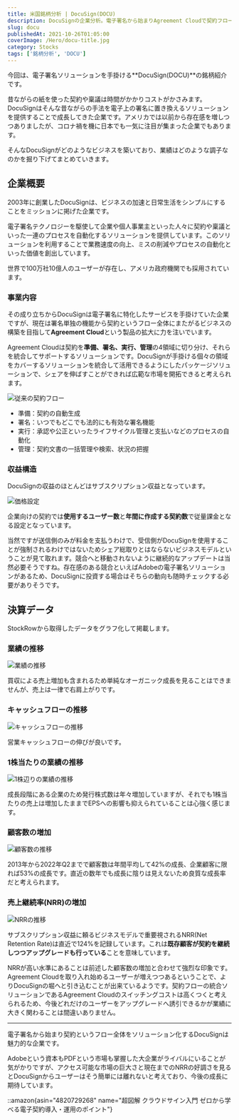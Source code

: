 ```yaml
---
title: 米国銘柄分析 | DocuSign(DOCU)
description: DocuSignの企業分析。電子署名から始まりAgreement Cloudで契約フロー全体のデジタル化を推進。高いNRRや顧客数の継続成長でサブスクリプションモデルの強さを示すが、Adobe等の競合他社との競争が激化する電子署名ソリューション企業の投資分析。
slug: docu
publishedAt: 2021-10-26T01:05:00
coverImage: /Hero/docu-title.jpg
category: Stocks
tags: ['銘柄分析', 'DOCU']
---
```


今回は、電子署名ソリューションを手掛ける**DocuSign(DOCU)**の銘柄紹介です。

昔ながらの紙を使った契約や稟議は時間がかかりコストがかさみます。DocuSignはそんな昔ながらの手法を電子上の署名に置き換えるソリューションを提供することで成長してきた企業です。アメリカでは以前から存在感を増しつつありましたが、コロナ禍を機に日本でも一気に注目が集まった企業でもあります。

そんなDocuSignがどのようなビジネスを築いており、業績はどのような調子なのかを掘り下げてまとめていきます。

## 企業概要

2003年に創業したDocuSignは、ビジネスの加速と日常生活をシンプルにすることをミッションに掲げた企業です。

電子署名テクノロジーを駆使して企業や個人事業主といった人々に契約や稟議といった一連のプロセスを自動化するソリューションを提供しています。このソリューションを利用することで業務速度の向上、ミスの削減やプロセスの自動化といった価値を創出しています。

世界で100万社10億人のユーザーが存在し、アメリカ政府機関でも採用されています。

### 事業内容

その成り立ちからDocuSignは電子署名に特化したサービスを手掛けていた企業ですが、現在は署名単独の機能から契約というフロー全体にまたがるビジネスの構築を目指して**Agreement Cloud**という製品の拡大に力を注いでいます。

Agreement Cloudは契約を**準備、署名、実行、管理**の4領域に切り分け、それらを統合してサポートするソリューションです。DocuSignが手掛ける個々の領域をカバーするソリューションを統合して活用できるようにしたパッケージソリューションで、シェアを伸ばすことができれば広範な市場を開拓できると考えられます。

![従来の契約フロー](/Stocks/docu-old-routine.jpg '従来の契約フロー')

- 準備：契約の自動生成
- 署名：いつでもどこでも法的にも有効な署名機能
- 実行：承認や公正といったライフサイクル管理と支払いなどのプロセスの自動化
- 管理：契約文書の一括管理や検索、状況の把握

### 収益構造

DocuSignの収益のほとんどはサブスクリプション収益となっています。

![価格設定](/Stocks/docu-pricing.jpg '価格設定')

企業向けの契約では**使用するユーザー数**と**年間に作成する契約数**で従量課金となる設定となっています。

当然ですが送信側のみが料金を支払うわけで、受信側がDocuSignを使用することが強制されるわけではないためシェア総取りとはならないビジネスモデルということが見て取れます。競合へと移動されないように継続的なアップデートは当然必要そうですね。存在感のある競合といえばAdobeの電子署名ソリューションがあるため、DocuSignに投資する場合はそちらの動向も随時チェックする必要がありそうです。

## 決算データ

StockRowから取得したデータをグラフ化して掲載します。

### 業績の推移

![業績の推移](/Stocks/docu-revenue.jpg)

買収による売上増加も含まれるため単純なオーガニック成長を見ることはできませんが、売上は一律で右肩上がりです。

### キャッシュフローの推移

![キャッシュフローの推移](/Stocks/docu-cashflow.jpg)

営業キャッシュフローの伸びが良いです。

### 1株当たりの業績の推移

![1株辺りの業績の推移](/Stocks/docu-eps.jpg)

成長段階にある企業のため発行株式数は年々増加していますが、それでも1株当たりの売上は増加したままでEPSへの影響も抑えられていることは心強く感じます。

### 顧客数の増加

![顧客数の推移](/Stocks/docu-customer.jpg)

2013年から2022年Q2までで顧客数は年間平均して42%の成長、企業顧客に限れば53%の成長です。直近の数年でも成長に陰りは見えないため良質な成長率だと考えられます。

### 売上継続率(NRR)の増加

![NRRの推移](/Stocks/docu-nrr.jpg)

サブスクリプション収益に頼るビジネスモデルで重要視されるNRR(Net Retention Rate)は直近で124%を記録しています。これは**既存顧客が契約を継続しつつアップグレードも行っている**ことを意味しています。

NRRが高い水準にあることは前述した顧客数の増加と合わせて強烈な印象です。Agreement Cloudを取り入れ始めるユーザーが増えつつあるということで、よりDocuSignの堀へと引き込むことが出来ているようです。契約フローの統合ソリューションであるAgreement Cloudのスイッチングコストは高くつくと考えられるため、今後どれだけのユーザーをアップグレードへ誘引できるかが業績に大きく関わることは間違いありません。

---

電子署名から始まり契約というフロー全体をソリューション化するDocuSignは魅力的な企業です。

Adobeという資本もPDFという市場も掌握した大企業がライバルにいることが気がかりですが、アクセス可能な市場の巨大さと現在までのNRRの好調さを見るとDocuSignからユーザーはそう簡単には離れないと考えており、今後の成長に期待しています。

::amazon{asin="4820729268" name="超図解 クラウドサイン入門 ゼロから学べる電子契約導入・運用のポイント"}
